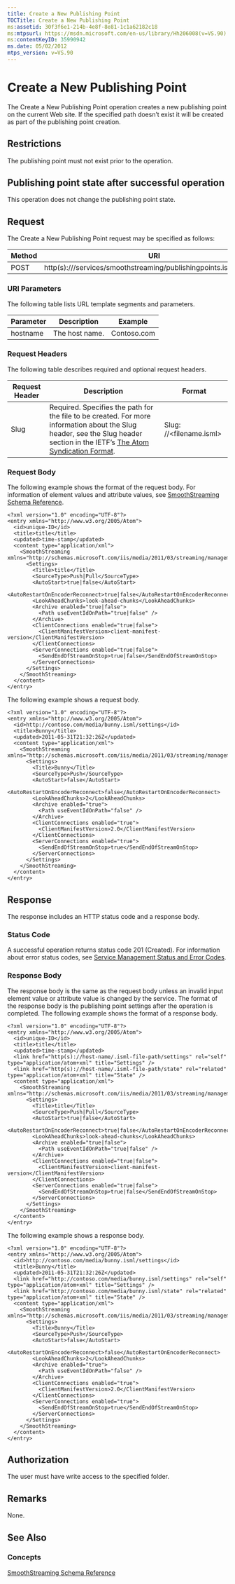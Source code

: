 ```yaml
---
title: Create a New Publishing Point
TOCTitle: Create a New Publishing Point
ms:assetid: 30f3f6e1-214b-4e8f-8e81-1c1a62182c18
ms:mtpsurl: https://msdn.microsoft.com/en-us/library/Hh206008(v=VS.90)
ms:contentKeyID: 35990942
ms.date: 05/02/2012
mtps_version: v=VS.90
---
```


# Create a New Publishing Point

The Create a New Publishing Point operation creates a new publishing point on the current Web site. If the specified path doesn’t exist it will be created as part of the publishing point creation.

## Restrictions

The publishing point must not exist prior to the operation.

## Publishing point state after successful operation

This operation does not change the publishing point state.

## Request

The Create a New Publishing Point request may be specified as follows:

|Method|URI|
|--- |--- |
|POST|http(s)://<hostname>/services/smoothstreaming/publishingpoints.isml/settings|


### URI Parameters

The following table lists URL template segments and parameters.

|Parameter|Description|Example|
|--- |--- |--- |
|hostname|The host name.|Contoso.com|


### Request Headers

The following table describes required and optional request headers.

|Request Header|Description|Format|
|--- |--- |--- |
|Slug|Required. Specifies the path for the file to be created. For more information about the Slug header, see the Slug header section in the IETF’s [The Atom Syndication Format](http://bitworking.org/projects/atom/rfc5023.html).|Slug: /<path>/<filename.isml>|

### Request Body

The following example shows the format of the request body. For information of element values and attribute values, see [SmoothStreaming Schema Reference](smoothstreaming-schema-reference.md).

    <?xml version="1.0" encoding="UTF-8"?>
    <entry xmlns="http://www.w3.org/2005/Atom">
      <id>unique-ID</id>
      <title>title</title>
      <updated>time-stamp</updated>  
      <content type="application/xml">
        <SmoothStreaming xmlns="http://schemas.microsoft.com/iis/media/2011/03/streaming/management">
          <Settings>
            <Title>title</Title>
            <SourceType>Push|Pull</SourceType>
            <AutoStart>true|false</AutoStart>
            <AutoRestartOnEncoderReconnect>true|false</AutoRestartOnEncoderReconnect>
            <LookAheadChunks>look-ahead-chunks</LookAheadChunks>
            <Archive enabled="true|false">
              <Path useEventIdOnPath="true|false" />
            </Archive>
            <ClientConnections enabled="true|false">
              <ClientManifestVersion>client-manifest-version</ClientManifestVersion>
            </ClientConnections>
            <ServerConnections enabled="true|false">
              <SendEndOfStreamOnStop>true|false</SendEndOfStreamOnStop>
            </ServerConnections>
          </Settings>
        </SmoothStreaming>
      </content>
    </entry>

The following example shows a request body.

    <?xml version="1.0" encoding="UTF-8"?>
    <entry xmlns="http://www.w3.org/2005/Atom">
      <id>http://contoso.com/media/bunny.isml/settings</id>
      <title>Bunny</title>
      <updated>2011-05-31T21:32:26Z</updated>
      <content type="application/xml">
        <SmoothStreaming xmlns="http://schemas.microsoft.com/iis/media/2011/03/streaming/management">
          <Settings>
            <Title>Bunny</Title>
            <SourceType>Push</SourceType>
            <AutoStart>false</AutoStart>
            <AutoRestartOnEncoderReconnect>false</AutoRestartOnEncoderReconnect>
            <LookAheadChunks>2</LookAheadChunks>
            <Archive enabled="true">
              <Path useEventIdOnPath="false" />
            </Archive>
            <ClientConnections enabled="true">
              <ClientManifestVersion>2.0</ClientManifestVersion>
            </ClientConnections>
            <ServerConnections enabled="true">
              <SendEndOfStreamOnStop>true</SendEndOfStreamOnStop>
            </ServerConnections>
          </Settings>
        </SmoothStreaming>
      </content>
    </entry>

## Response

The response includes an HTTP status code and a response body.

### Status Code

A successful operation returns status code 201 (Created). For information about error status codes, see [Service Management Status and Error Codes](service-management-status-and-error-codes.md).

### Response Body

The response body is the same as the request body unless an invalid input element value or attribute value is changed by the service. The format of the response body is the publishing point settings after the operation is completed. The following example shows the format of a response body.

    <?xml version="1.0" encoding="UTF-8"?>
    <entry xmlns="http://www.w3.org/2005/Atom">
      <id>unique-ID</id>
      <title>title</title>
      <updated>time-stamp</updated>
      <link href="http(s)://host-name/.isml-file-path/settings" rel="self" type="application/atom+xml" title="Settings" />
      <link href="http(s)://host-name/.isml-file-path/state" rel="related" type="application/atom+xml" title="State" />
      <content type="application/xml">
        <SmoothStreaming xmlns="http://schemas.microsoft.com/iis/media/2011/03/streaming/management">
          <Settings>
            <Title>title</Title>
            <SourceType>Push|Pull</SourceType>
            <AutoStart>true|false</AutoStart>
            <AutoRestartOnEncoderReconnect>true|false</AutoRestartOnEncoderReconnect>
            <LookAheadChunks>look-ahead-chunks</LookAheadChunks>
            <Archive enabled="true|false">
              <Path useEventIdOnPath="true|false" />
            </Archive>
            <ClientConnections enabled="true|false">
              <ClientManifestVersion>client-manifest-version</ClientManifestVersion>
            </ClientConnections>
            <ServerConnections enabled="true|false">
              <SendEndOfStreamOnStop>true|false</SendEndOfStreamOnStop>
            </ServerConnections>
          </Settings>
        </SmoothStreaming>
      </content>
    </entry>

The following example shows a response body.

    <?xml version="1.0" encoding="UTF-8"?>
    <entry xmlns="http://www.w3.org/2005/Atom">
      <id>http://contoso.com/media/bunny.isml/settings</id>
      <title>Bunny</title>
      <updated>2011-05-31T21:32:26Z</updated>
      <link href="http://contoso.com/media/bunny.isml/settings" rel="self" type="application/atom+xml" title="Settings" />
      <link href="http://contoso.com/media/bunny.isml/state" rel="related" type="application/atom+xml" title="State" />
      <content type="application/xml">
        <SmoothStreaming xmlns="http://schemas.microsoft.com/iis/media/2011/03/streaming/management">
          <Settings>
            <Title>Bunny</Title>
            <SourceType>Push</SourceType>
            <AutoStart>false</AutoStart>
            <AutoRestartOnEncoderReconnect>false</AutoRestartOnEncoderReconnect>
            <LookAheadChunks>2</LookAheadChunks>
            <Archive enabled="true">
              <Path useEventIdOnPath="false" />
            </Archive>
            <ClientConnections enabled="true">
              <ClientManifestVersion>2.0</ClientManifestVersion>
            </ClientConnections>
            <ServerConnections enabled="true">
              <SendEndOfStreamOnStop>true</SendEndOfStreamOnStop>
            </ServerConnections>
          </Settings>
        </SmoothStreaming>
      </content>
    </entry>

## Authorization

The user must have write access to the specified folder.

## Remarks

None.

## See Also

### Concepts

[SmoothStreaming Schema Reference](smoothstreaming-schema-reference.md)

